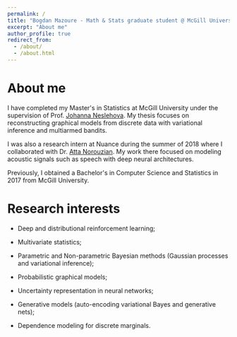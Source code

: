 ```yaml
---
permalink: /
title: "Bogdan Mazoure - Math & Stats graduate student @ McGill University"
excerpt: "About me"
author_profile: true
redirect_from: 
  - /about/
  - /about.html
---
```


# About me

I have completed my Master's in Statistics at McGill University under the supervision of Prof. [Johanna Neslehova](http://www.math.mcgill.ca/neslehova/). My thesis focuses on reconstructing graphical models from discrete data with variational inference and multiarmed bandits. 

I was also a research intern at Nuance during the summer of 2018 where I collaborated with Dr. [Atta Norouzian](https://scholar.google.ca/citations?user=KRPMXqYAAAAJ&hl=en). My work there focused on modeling acoustic signals such as speech with deep neural architectures.

Previously, I obtained a Bachelor's in Computer Science and Statistics in 2017 from McGill University.

# Research interests

* Deep and distributional reinforcement learning;

* Multivariate statistics;

* Parametric and Non-parametric Bayesian methods (Gaussian processes and variational inference);

* Probabilistic graphical models;

* Uncertainty representation in neural networks;

* Generative models (auto-encoding variational Bayes and generative nets);

* Dependence modeling for discrete marginals.